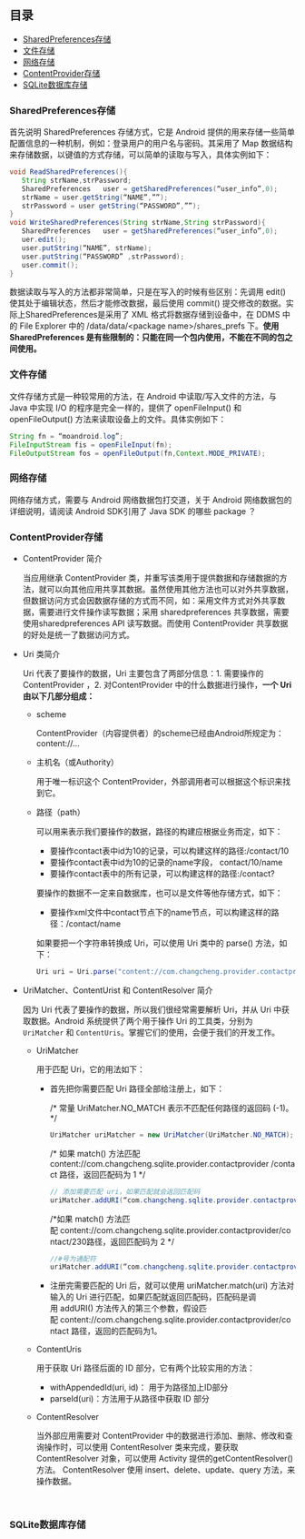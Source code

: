 ## 目录
- [SharedPreferences存储](#sharedpreferences存储)
- [文件存储](#文件存储)
- [网络存储](#网络存储)
- [ContentProvider存储](#contentprovider存储)
- [SQLite数据库存储](#sqlite数据库存储)







### SharedPreferences存储

首先说明 SharedPreferences 存储方式，它是 Android 提供的用来存储一些简单配置信息的一种机制，例如：登录用户的用户名与密码。其采用了 Map 数据结构来存储数据，以键值的方式存储，可以简单的读取与写入，具体实例如下：

```Java
void ReadSharedPreferences(){  
   String strName,strPassword;  
   SharedPreferences   user = getSharedPreferences(“user_info”,0);  
   strName = user.getString(“NAME”,””);  
   strPassword = user getString(“PASSWORD”,””);  
}  
void WriteSharedPreferences(String strName,String strPassword){  
   SharedPreferences   user = getSharedPreferences(“user_info”,0);  
   uer.edit();  
   user.putString(“NAME”, strName);  
   user.putString(“PASSWORD” ,strPassword);  
   user.commit();  
}  
```

数据读取与写入的方法都非常简单，只是在写入的时候有些区别：先调用 edit() 使其处于编辑状态，然后才能修改数据，最后使用 commit() 提交修改的数据。实际上SharedPreferences是采用了 XML 格式将数据存储到设备中，在 DDMS 中的 File Explorer 中的 /data/data/<package name>/shares_prefs 下。**使用 SharedPreferences 是有些限制的：只能在同一个包内使用，不能在不同的包之间使用。**



### 文件存储

文件存储方式是一种较常用的方法，在 Android 中读取/写入文件的方法，与 Java 中实现 I/O 的程序是完全一样的，提供了 openFileInput() 和 openFileOutput() 方法来读取设备上的文件。具体实例如下：

```Java
String fn = “moandroid.log”;  
FileInputStream fis = openFileInput(fn);  
FileOutputStream fos = openFileOutput(fn,Context.MODE_PRIVATE); 
```



### 网络存储

网络存储方式，需要与 Android 网络数据包打交道，关于 Android 网络数据包的详细说明，请阅读 Android SDK引用了 Java SDK 的哪些 package ？



### ContentProvider存储

- ContentProvider 简介

  当应用继承 ContentProvider 类，并重写该类用于提供数据和存储数据的方法，就可以向其他应用共享其数据。虽然使用其他方法也可以对外共享数据，但数据访问方式会因数据存储的方式而不同，如：采用文件方式对外共享数据，需要进行文件操作读写数据；采用 sharedpreferences 共享数据，需要使用sharedpreferences API 读写数据。而使用 ContentProvider 共享数据的好处是统一了数据访问方式。

- Uri 类简介

  Uri 代表了要操作的数据，Uri 主要包含了两部分信息：1. 需要操作的ContentProvider ，2. 对ContentProvider 中的什么数据进行操作，**一个 Uri 由以下几部分组成：**

  - scheme

    ContentProvider（内容提供者）的scheme已经由Android所规定为：content://…

  - 主机名（或Authority）

    用于唯一标识这个 ContentProvider，外部调用者可以根据这个标识来找到它。

  - 路径（path）

    可以用来表示我们要操作的数据，路径的构建应根据业务而定，如下：

    - 要操作contact表中id为10的记录，可以构建这样的路径:/contact/10
    - 要操作contact表中id为10的记录的name字段， contact/10/name
    - 要操作contact表中的所有记录，可以构建这样的路径:/contact?

    要操作的数据不一定来自数据库，也可以是文件等他存储方式，如下：

    - 要操作xml文件中contact节点下的name节点，可以构建这样的路径：/contact/name

    如果要把一个字符串转换成 Uri，可以使用 Uri 类中的 parse() 方法，如下：

    ```Java
    Uri uri = Uri.parse("content://com.changcheng.provider.contactprovider/contact")
    ```

- UriMatcher、ContentUrist 和 ContentResolver 简介

  因为 Uri 代表了要操作的数据，所以我们很经常需要解析 Uri，并从 Uri 中获取数据。Android 系统提供了两个用于操作 Uri 的工具类，分别为 `UriMatcher` 和 `ContentUris`。掌握它们的使用，会便于我们的开发工作。

  - UriMatcher

    用于匹配 Uri，它的用法如下：

    - 首先把你需要匹配 Uri 路径全部给注册上，如下：

      /* 常量 UriMatcher.NO_MATCH 表示不匹配任何路径的返回码 (-1)。*/

      ```Java
      UriMatcher uriMatcher = new UriMatcher(UriMatcher.NO_MATCH);
      ```

      /* 如果 match() 方法匹配 content://com.changcheng.sqlite.provider.contactprovider /contact 路径，返回匹配码为 1 */

      ```Java
      // 添加需要匹配 uri，如果匹配就会返回匹配码
      uriMatcher.addURI(“com.changcheng.sqlite.provider.contactprovider”, “contact”, 1);
      ```

      /*如果 match() 方法匹配 content://com.changcheng.sqlite.provider.contactprovider/contact/230路径，返回匹配码为 2 */

      ```Java
      //#号为通配符
      uriMatcher.addURI(“com.changcheng.sqlite.provider.contactprovider”, “contact/#”, 2);
      ```

    - 注册完需要匹配的 Uri 后，就可以使用 uriMatcher.match(uri) 方法对输入的 Uri 进行匹配，如果匹配就返回匹配码，匹配码是调用 addURI() 方法传入的第三个参数，假设匹配 content://com.changcheng.sqlite.provider.contactprovider/contact 路径，返回的匹配码为1。

  - ContentUris

    用于获取 Uri 路径后面的 ID 部分，它有两个比较实用的方法：

    - withAppendedId(uri, id)： 用于为路径加上ID部分
    - parseId(uri)：方法用于从路径中获取 ID 部分

  - ContentResolver

    当外部应用需要对 ContentProvider 中的数据进行添加、删除、修改和查询操作时，可以使用 ContentResolver 类来完成，要获取 ContentResolver 对象，可以使用 Activity 提供的getContentResolver() 方法。 ContentResolver 使用 insert、delete、update、query 方法，来操作数据。

    ​

### SQLite数据库存储

